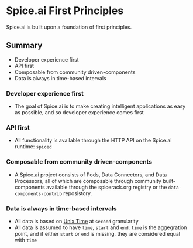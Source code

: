 # Spice.ai First Principles

Spice.ai is built upon a foundation of first principles.

## Summary

- Developer experience first
- API first
- Composable from community driven-components
- Data is always in time-based intervals

### Developer experience first

- The goal of Spice.ai is to make creating intelligent applications as easy as possible, and so developer experience comes first

### API first

- All functionality is available through the HTTP API on the Spice.ai runtime: `spiced`

### Composable from community driven-components

- A Spice.ai project consists of Pods, Data Connectors, and Data Processors, all of which are composable through community built-components available through the spicerack.org registry or the `data-components-contrib` reposistory.

### Data is always in time-based intervals

- All data is based on [Unix Time](https://en.wikipedia.org/wiki/Unix_time) at `second` granularity
- All data is assumed to have `time`, `start` and `end`. `time` is the aggegration point, and if either `start` or `end` is missing, they are considered equal with `time`

